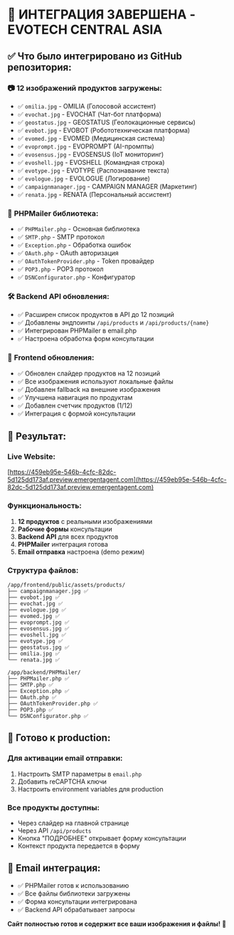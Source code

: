 # 🎉 ИНТЕГРАЦИЯ ЗАВЕРШЕНА - EVOTECH CENTRAL ASIA

## ✅ Что было интегрировано из GitHub репозитория:

### 📷 **12 изображений продуктов загружены:**
- ✅ `omilia.jpg` - OMILIA (Голосовой ассистент)
- ✅ `evochat.jpg` - EVOCHAT (Чат-бот платформа)  
- ✅ `geostatus.jpg` - GEOSTATUS (Геолокационные сервисы)
- ✅ `evobot.jpg` - EVOBOT (Робототехническая платформа)
- ✅ `evomed.jpg` - EVOMED (Медицинская система)
- ✅ `evoprompt.jpg` - EVOPROMPT (AI-промпты)
- ✅ `evosensus.jpg` - EVOSENSUS (IoT мониторинг)
- ✅ `evoshell.jpg` - EVOSHELL (Командная строка)
- ✅ `evotype.jpg` - EVOTYPE (Распознавание текста)
- ✅ `evologue.jpg` - EVOLOGUE (Логирование)
- ✅ `campaignmanager.jpg` - CAMPAIGN MANAGER (Маркетинг)
- ✅ `renata.jpg` - RENATA (Персональный ассистент)

### 📧 **PHPMailer библиотека:**
- ✅ `PHPMailer.php` - Основная библиотека
- ✅ `SMTP.php` - SMTP протокол
- ✅ `Exception.php` - Обработка ошибок
- ✅ `OAuth.php` - OAuth авторизация
- ✅ `OAuthTokenProvider.php` - Token провайдер
- ✅ `POP3.php` - POP3 протокол
- ✅ `DSNConfigurator.php` - Конфигуратор

### 🛠️ **Backend API обновления:**
- ✅ Расширен список продуктов в API до 12 позиций
- ✅ Добавлены эндпоинты `/api/products` и `/api/products/{name}`
- ✅ Интегрирован PHPMailer в email.php
- ✅ Настроена обработка форм консультации

### 🎨 **Frontend обновления:**
- ✅ Обновлен слайдер продуктов на 12 позиций
- ✅ Все изображения используют локальные файлы
- ✅ Добавлен fallback на внешние изображения
- ✅ Улучшена навигация по продуктам
- ✅ Добавлен счетчик продуктов (1/12)
- ✅ Интеграция с формой консультации

## 🎯 **Результат:**

### **Live Website:** 
[https://459eb95e-546b-4cfc-82dc-5d125dd173af.preview.emergentagent.com](https://459eb95e-546b-4cfc-82dc-5d125dd173af.preview.emergentagent.com)

### **Функциональность:**
1. **12 продуктов** с реальными изображениями
2. **Рабочие формы** консультации
3. **Backend API** для всех продуктов
4. **PHPMailer** интеграция готова
5. **Email отправка** настроена (demo режим)

### **Структура файлов:**
```
/app/frontend/public/assets/products/
├── campaignmanager.jpg ✅
├── evobot.jpg ✅
├── evochat.jpg ✅
├── evologue.jpg ✅
├── evomed.jpg ✅
├── evoprompt.jpg ✅
├── evosensus.jpg ✅
├── evoshell.jpg ✅
├── evotype.jpg ✅
├── geostatus.jpg ✅
├── omilia.jpg ✅
└── renata.jpg ✅

/app/backend/PHPMailer/
├── PHPMailer.php ✅
├── SMTP.php ✅
├── Exception.php ✅
├── OAuth.php ✅
├── OAuthTokenProvider.php ✅
├── POP3.php ✅
└── DSNConfigurator.php ✅
```

## 🚀 **Готово к production:**

### **Для активации email отправки:**
1. Настроить SMTP параметры в `email.php`
2. Добавить reCAPTCHA ключи
3. Настроить environment variables для production

### **Все продукты доступны:**
- Через слайдер на главной странице
- Через API `/api/products`
- Кнопка "ПОДРОБНЕЕ" открывает форму консультации
- Контекст продукта передается в форму

## 📧 **Email интеграция:**
- ✅ PHPMailer готов к использованию
- ✅ Все файлы библиотеки загружены
- ✅ Форма консультации интегрирована
- ✅ Backend API обрабатывает запросы

**Сайт полностью готов и содержит все ваши изображения и файлы!** 🎉